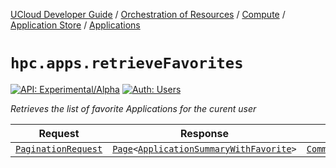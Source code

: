 [UCloud Developer Guide](/docs/developer-guide/README.md) / [Orchestration of Resources](/docs/developer-guide/orchestration/README.md) / [Compute](/docs/developer-guide/orchestration/compute/README.md) / [Application Store](/docs/developer-guide/orchestration/compute/appstore/README.md) / [Applications](/docs/developer-guide/orchestration/compute/appstore/apps.md)

# `hpc.apps.retrieveFavorites`

[![API: Experimental/Alpha](https://img.shields.io/static/v1?label=API&message=Experimental/Alpha&color=orange&style=flat-square)](/docs/developer-guide/core/api-conventions.md)
[![Auth: Users](https://img.shields.io/static/v1?label=Auth&message=Users&color=informational&style=flat-square)](/docs/developer-guide/core/types.md#role)


_Retrieves the list of favorite Applications for the curent user_

| Request | Response | Error |
|---------|----------|-------|
|<code><a href='/docs/reference/dk.sdu.cloud.PaginationRequest.md'>PaginationRequest</a></code>|<code><a href='/docs/reference/dk.sdu.cloud.Page.md'>Page</a>&lt;<a href='#applicationsummarywithfavorite'>ApplicationSummaryWithFavorite</a>&gt;</code>|<code><a href='/docs/reference/dk.sdu.cloud.CommonErrorMessage.md'>CommonErrorMessage</a></code>|



